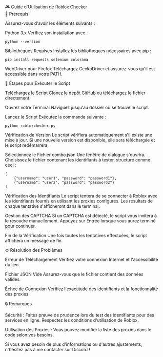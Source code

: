 🎮 Guide d'Utilisation de Roblox Checker<br>
🚀 Prérequis

Assurez-vous d'avoir les éléments suivants :

Python 3.x
Vérifiez son installation avec :

    python --version

Bibliothèques Requises
Installez les bibliothèques nécessaires avec pip :

    pip install requests selenium colorama

WebDriver pour Firefox
Téléchargez GeckoDriver et assurez-vous qu'il est accessible dans votre PATH.

🏁 Étapes pour Exécuter le Script

Téléchargez le Script
Clonez le dépôt GitHub ou téléchargez le fichier directement.

Ouvrez votre Terminal
Naviguez jusqu'au dossier où se trouve le script.

Lancez le Script
Exécutez la commande suivante :

    python robloxchecker.py

Vérification de Version
Le script vérifiera automatiquement s'il existe une mise à jour. Si une nouvelle version est disponible, elle sera téléchargée et le script redémarrera.

Sélectionnez le Fichier combo.json
Une fenêtre de dialogue s'ouvrira. Choisissez le fichier contenant les identifiants à tester, structuré comme ceci :

    [
        {"username": "user1", "password": "password1"},
        {"username": "user2", "password": "password2"}
    ]

Vérification des Identifiants
Le script tentera de se connecter à Roblox avec les identifiants fournis en utilisant les proxies configurés. Les résultats de chaque tentative s'afficheront dans le terminal.

Gestion des CAPTCHA
Si un CAPTCHA est détecté, le script vous invitera à le résoudre manuellement. Appuyez sur Entrée lorsque vous aurez terminé pour continuer.

Fin de la Vérification
Une fois toutes les tentatives effectuées, le script affichera un message de fin.

⚙️ Résolution des Problèmes

Erreur de Téléchargement
Vérifiez votre connexion Internet et l'accessibilité du lien.

Fichier JSON Vide
Assurez-vous que le fichier contient des données valides.

Échec de Connexion
Vérifiez l'exactitude des identifiants et la fonctionnalité des proxies.

🔒 Remarques

Sécurité : Faites preuve de prudence lors du test des identifiants pour des services en ligne. Respectez les conditions d'utilisation de Roblox.

Utilisation des Proxies : Vous pouvez modifier la liste des proxies dans le code selon vos besoins.
    
Si vous avez besoin de plus d'informations ou d'autres ajustements, n'hésitez pas à me contacter sur Discord !
